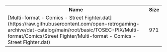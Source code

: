 <table>
<tr><th>Name</th><th>Size</th></tr>
<tr><td>
[Multi-format - Comics - Street Fighter.dat](https://raw.githubusercontent.com/open-retrogaming-archive/dat-catalog/main/root/basic/TOSEC-PIX/Multi-format/Comics/Street Fighter/Multi-format - Comics - Street Fighter.dat)
</td><td>971</td></tr>
</table>

